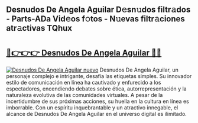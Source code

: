 ## Desnudos De Angela Aguilar D𝚎sn𝚞dos filtr𝚊dos - Parts-ADa Vid𝚎os f𝚘tos - N𝚞evas filtr𝚊ciones atr𝚊ctivas TQhux

# <h2><a href="http://mb2x0u.tromn.icu/?c=Desnudos+De+Angela+Aguilar">🔗👉👉👉 Desnudos De Angela Aguilar 🔗🔗</a></h2>

[![Desnudos De Angela Aguilar nuevo](https://i.imgur.com/pEAQMta.gif)](http://mb2x0u.tromn.icu/?c=Desnudos+De+Angela+Aguilar)
Desnudos De Angela Aguilar, un personaje complejo e intrigante, desafía las etiquetas simples. Su innovador estilo de comunicación en línea ha cautivado y enfurecido a los espectadores, encendiendo debates sobre ética, autorrepresentación y la naturaleza evolutiva de las comunidades virtuales. A pesar de la incertidumbre de sus próximas acciones, su huella en la cultura en línea es imborrable. Con un espíritu inquebrantable y un atractivo innegable, el alcance de Desnudos De Angela Aguilar en el universo digital es ilimitado.
